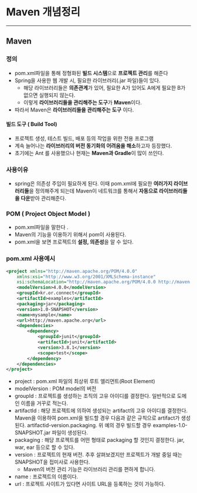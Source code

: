 # Maven 개념정리

---

## Maven

### 정의

- pom.xml파일을 통해 정형화된 **빌드 시스템**으로 **프로젝트 관리**를 해준다
- Spring을 사용한 웹 개발 시, 필요한 라이브러리(.jar 파일)들이 있다.
  - 해당 라이브러리들은 **의존관계**가 있어, 필요한 A가 있어도 A에게 필요한 B가 없으면 실행되지 않는다.
  - 이렇게 **라이브러리들을 관리해주는 도구**가 **Maven**이다.
- 따라서 Maven은 **라이브러리들을 관리해주는 도구** 이다. 

#### 빌드 도구 ( Build Tool)

- 프로젝트 생성, 테스트 빌드, 배포 등의 작업을 위한 전용 프로그램
- 계속 늘어나는 **라이브러리의 버전 동기화의 어려움을 해소**하고자 등장했다. 
- 초기에는 Ant 를 사용했으나 현재는 **Maven과 Gradle**이 많이 쓰인다. 

### 사용이유

- spring은 의존성 주입이 필요하게 된다. 이때 pom.xml에 필요한 **여러가지 라이브러리들**을 정의해주게 되는데 Maven이 네트워크를 통해서 **자동으로 라이브러리들을 다운**받아 관리해준다.

### POM ( Project Object Model )

- pom.xml파일을 말한다 .
- Maven의 기능을 이용하기 위해서 pom이 사용된다. 
- pom.xml을 보면 프로젝트의 **설정, 의존성**을 알 수 있다. 

### pom.xml 사용예시 

```xml
<project xmlns="http://maven.apache.org/POM/4.0.0"
    xmlns:xsi="http://www.w3.org/2001/XMLSchema-instance"
    xsi:schemaLocation="http://maven.apache.org/POM/4.0.0 http://maven.apache.org/maven-v4_0_0.xsd">
    <modelVersion>4.0.0</modelVersion>
    <groupId>kr.or.connect</groupId>
    <artifactId>examples</artifactId>
    <packaging>jar</packaging>
    <version>1.0-SNAPSHOT</version>
    <name>mysample</name>
    <url>http://maven.apache.org</url>
    <dependencies>
        <dependency>
            <groupId>junit</groupId>
            <artifactId>junit</artifactId>
            <version>3.8.1</version>
            <scope>test</scope>
        </dependency>
    </dependencies>
</project>
```

- project : pom.xml 파일의 최상위 루트 엘리먼트(Root Element)
- modelVersion : POM model의 버전
- groupId : 프로젝트를 생성하는 조직의 고유 아이디를 결정한다. 일반적으로 도메인 이름을 거꾸로 적는다.
- artifactId : 해당 프로젝트에 의하여 생성되는 artifact의 고유 아이디를 결정한다. Maven을 이용하여 pom.xml을 빌드할 경우 다음과 같은 규칙으로 artifact가 생성된다. artifactid-version.packaging. 위 예의 경우 빌드할 경우 examples-1.0-SNAPSHOT.jar 파일이 생성된다.
- packaging : 해당 프로젝트를 어떤 형태로 packaging 할 것인지 결정한다. jar, war, ear 등으로 할 수 있다.
- version : 프로젝트의 현재 버전. 추후 살펴보겠지만 프로젝트가 개발 중일 때는 SNAPSHOT을 접미사로 사용한다.
  - Maven의 버전 관리 기능은 라이브러리 관리를 편하게 합니다.
- name : 프로젝트의 이름이다.
- url : 프로젝트 사이트가 있다면 사이트 URL을 등록하는 것이 가능하다.